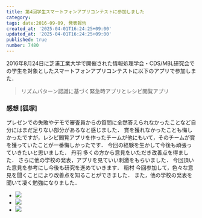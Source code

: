 ```yaml
---
title: 第4回学生スマートフォンアプリコンテストに参加しました
category:
tags: date:2016-09-09, 発表報告
created_at: '2025-04-01T16:24:25+09:00'
updated_at: '2025-04-01T16:24:25+09:00'
published: true
number: 7480
---
```


2016年8月24日に芝浦工業大学で開催された情報処理学会・CDS/MBL研究会での学生を対象としたスマートフォンアプリコンテストに以下のアプリで参加しまた．

> リズムパターン認識に基づく緊急時アプリとレシピ閲覧アプリ


### 感想 [狐塚]
プレゼンでの失敗やデモで審査員からの質問に全然答えられなかったことなど自分にはまだ足りない部分があるなと感じました．
賞を獲れなかったことも悔しかったですが，レシピ閲覧アプリを作ったチームが他にもいて，そのチームが賞を獲っていたことが一番悔しかったです．
今回の経験を生かして今後も頑張っていきたいと思いました．
丹羽 多くの方から意見をいただき改善点を得ました．
さらに他の学校の発表，アプリを見ていい刺激をもらいました．
今回頂いた意見を参考にし今後も研究を進めていきます．
稲村 今回参加して，色々な意見を聞くことにより改善点を知ることができました．
また，他の学校の発表を聞いて凄く勉強になりました．

<div class="img-container">
    <ul class="slider">
        <li><a href="/hpg/img/2016/09/2016-08-24-16.19.38.jpg" data-lightbox="2016-09-09"><img src="/hpg/img/thumbnail/2016/09/2016-08-24-16.19.38.jpg" loading='lazy' /></a></li>
        <li><a href="/hpg/img/2016/09/2016-08-24-14.53.40.jpg" data-lightbox="2016-09-09"><img src="/hpg/img/thumbnail/2016/09/2016-08-24-14.53.40.jpg" loading='lazy' /></a></li>
        <li><a href="/hpg/img/2016/09/2016-08-24-14.35.34.jpg" data-lightbox="2016-09-09"><img src="/hpg/img/thumbnail/2016/09/2016-08-24-14.35.34.jpg" loading='lazy' /></a></li>
    </ul>
</div>
